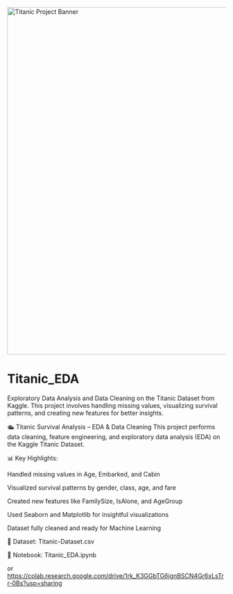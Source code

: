 <img src="https://raw.githubusercontent.com/Masterx-AI/Project_Titanic_Survival_Prediction_/main/titanic.jpg" alt="Titanic Project Banner" width="800"/>


# Titanic_EDA
Exploratory Data Analysis and Data Cleaning on the Titanic Dataset from Kaggle. This project involves handling missing values, visualizing survival patterns, and creating new features for better insights.

🛳️ Titanic Survival Analysis – EDA & Data Cleaning
This project performs data cleaning, feature engineering, and exploratory data analysis (EDA) on the Kaggle Titanic Dataset.

📊 Key Highlights:

Handled missing values in Age, Embarked, and Cabin

Visualized survival patterns by gender, class, age, and fare

Created new features like FamilySize, IsAlone, and AgeGroup

Used Seaborn and Matplotlib for insightful visualizations

Dataset fully cleaned and ready for Machine Learning

📁 Dataset: Titanic-Dataset.csv

📒 Notebook: Titanic_EDA.ipynb

or https://colab.research.google.com/drive/1rk_K3GGbTG6jgnBSCN4Gr6xLsTrr-0Bs?usp=sharing
